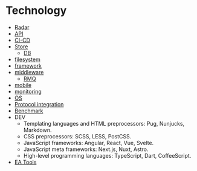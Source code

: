 # Technology

- [Radar](https://www.thoughtworks.com/radar)
- [API](api/)
- [CI-CD](ci-cd/)
- [Store](store.md)
  - [DB](store.md#rdbms-relational)
- [filesystem](filesystem/filesystem.md)
- [framework](framework/)
- [middleware](middleware/)
  - [RMQ](middleware/messagebus/rmq/)
- [mobile](mobile/)
- [monitoring](observability/monitoring.md)
- [OS](os/)
- [Protocol integration](protocols.integration.md)
- [Benchmark](ability/performance/load.test.md)
- DEV
  - Templating languages and HTML preprocessors: Pug, Nunjucks, Markdown.
  - CSS preprocessors: SCSS, LESS, PostCSS.
  - JavaScript frameworks: Angular, React, Vue, Svelte.
  - JavaScript meta frameworks: Next.js, Nuxt, Astro.
  - High-level programming languages: TypeScript, Dart, CoffeeScript.
- [EA Tools](ea-tools.md)
